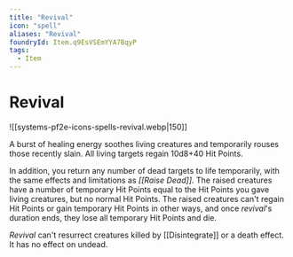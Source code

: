 ```yaml
---
title: "Revival"
icon: "spell"
aliases: "Revival"
foundryId: Item.q9EsVSEmYYA7BqyP
tags:
  - Item
---
```


# Revival
![[systems-pf2e-icons-spells-revival.webp|150]]

A burst of healing energy soothes living creatures and temporarily rouses those recently slain. All living targets regain 10d8+40 Hit Points.

In addition, you return any number of dead targets to life temporarily, with the same effects and limitations as _[[Raise Dead]]_. The raised creatures have a number of temporary Hit Points equal to the Hit Points you gave living creatures, but no normal Hit Points. The raised creatures can't regain Hit Points or gain temporary Hit Points in other ways, and once _revival_'s duration ends, they lose all temporary Hit Points and die.

_Revival_ can't resurrect creatures killed by [[Disintegrate]] or a death effect. It has no effect on undead.

